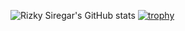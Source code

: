 ![Rizky Siregar's GitHub stats](https://github-readme-stats.vercel.app/api?username=rizkysiregar&show_icons=true&theme=radical)
[![trophy](https://github-profile-trophy.vercel.app/?username=rizkysiregar&theme=onedark)](https://github.com/rizkysiregar/github-profile-trophy)
